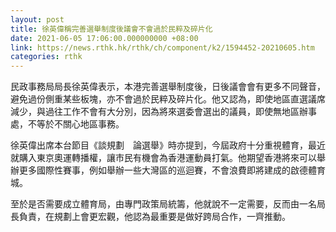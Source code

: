```yaml
---
layout: post
title: 徐英偉稱完善選舉制度後議會不會過於民粹及碎片化
date: 2021-06-05 17:06:00.000000000 +08:00
link: https://news.rthk.hk/rthk/ch/component/k2/1594452-20210605.htm
categories: rthk
---
```


民政事務局局長徐英偉表示，本港完善選舉制度後，日後議會會有更多不同聲音，避免過份側重某些板塊，亦不會過於民粹及碎片化。他又認為，即使地區直選議席減少，與過往工作不會有大分別，因為將來選委會選出的議員，即使無地區辦事處，不等於不關心地區事務。

徐英偉出席本台節目《談規劃　論選舉》時亦提到，今屆政府十分重視體育，最近就購入東京奧運轉播權，讓市民有機會為香港運動員打氣。他期望香港將來可以舉辦更多國際性賽事，例如舉辦一些大灣區的巡迴賽，不會浪費即將建成的啟德體育城。

至於是否需要成立體育局，由專門政策局統籌，他就說不一定需要，反而由一名局長負責，在規劃上會更宏觀，他認為最重要是做好跨局合作，一齊推動。
